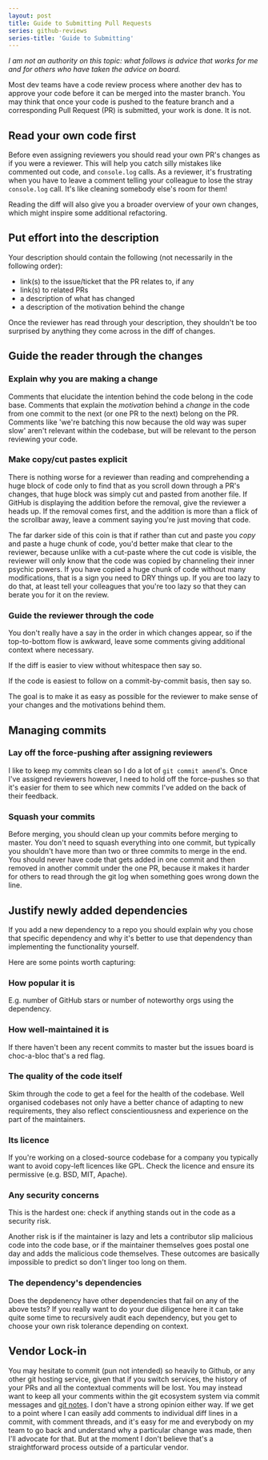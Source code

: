 ```yaml
---
layout: post
title: Guide to Submitting Pull Requests
series: github-reviews
series-title: 'Guide to Submitting'
---
```


_I am not an authority on this topic: what follows is advice that works for me and for others who have taken the advice on board._

Most dev teams have a code review process where another dev has to approve your code before it can be merged into the master branch. You may think that once your code is pushed to the feature branch and a corresponding Pull Request (PR) is submitted, your work is done. It is not.

## Read your own code first

Before even assigning reviewers you should read your own PR's changes as if you were a reviewer. This will help you catch silly mistakes like commented out code, and `console.log` calls. As a reviewer, it's frustrating when you have to leave a comment telling your colleague to lose the stray `console.log` call. It's like cleaning somebody else's room for them!

Reading the diff will also give you a broader overview of your own changes, which might inspire some additional refactoring.

## Put effort into the description

Your description should contain the following (not necessarily in the following order):

- link(s) to the issue/ticket that the PR relates to, if any
- link(s) to related PRs
- a description of what has changed
- a description of the motivation behind the change

Once the reviewer has read through your description, they shouldn't be too surprised by anything they come across in the diff of changes.

## Guide the reader through the changes

### Explain why you are making a change

Comments that elucidate the intention behind the code belong in the code base. Comments that explain the _motivation_ behind a _change_ in the code from one commit to the next (or one PR to the next) belong on the PR. Comments like 'we're batching this now because the old way was super slow' aren't relevant within the codebase, but will be relevant to the person reviewing your code.

### Make copy/cut pastes explicit

There is nothing worse for a reviewer than reading and comprehending a huge block of code only to find that as you scroll down through a PR's changes, that huge block was simply cut and pasted from another file. If GitHub is displaying the addition before the removal, give the reviewer a heads up. If the removal comes first, and the addition is more than a flick of the scrollbar away, leave a comment saying you're just moving that code.

The far darker side of this coin is that if rather than cut and paste you _copy_ and paste a huge chunk of code, you'd better make that clear to the reviewer, because unlike with a cut-paste where the cut code is visible, the reviewer will only know that the code was copied by channeling their inner psychic powers. If you have copied a huge chunk of code without many modifications, that is a sign you need to DRY things up. If you are too lazy to do that, at least tell your colleagues that you're too lazy so that they can berate you for it on the review.

### Guide the reviewer through the code

You don't really have a say in the order in which changes appear, so if the top-to-bottom flow is awkward, leave some comments giving additional context where necessary.

If the diff is easier to view without whitespace then say so.

If the code is easiest to follow on a commit-by-commit basis, then say so.

The goal is to make it as easy as possible for the reviewer to make sense of your changes and the motivations behind them.

## Managing commits

### Lay off the force-pushing after assigning reviewers

I like to keep my commits clean so I do a lot of `git commit amend`'s. Once I've assigned reviewers however, I need to hold off the force-pushes so that it's easier for them to see which new commits I've added on the back of their feedback.

### Squash your commits

Before merging, you should clean up your commits before merging to master. You don't need to squash everything into one commit, but typically you shouldn't have more than two or three commits to merge in the end. You should never have code that gets added in one commit and then removed in another commit under the one PR, because it makes it harder for others to read through the git log when something goes wrong down the line.

## Justify newly added dependencies

If you add a new dependency to a repo you should explain why you chose that specific dependency and why it's better to use that dependency than implementing the functionality yourself.

Here are some points worth capturing:

### How popular it is

E.g. number of GitHub stars or number of noteworthy orgs using the dependency.

### How well-maintained it is

If there haven't been any recent commits to master but the issues board is choc-a-bloc that's a red flag.

### The quality of the code itself

Skim through the code to get a feel for the health of the codebase. Well organised codebases not only have a better chance of adapting to new requirements, they also reflect conscientiousness and experience on the part of the maintainers.

### Its licence

If you're working on a closed-source codebase for a company you typically want to avoid copy-left licences like GPL. Check the licence and ensure its permissive (e.g. BSD, MIT, Apache).

### Any security concerns

This is the hardest one: check if anything stands out in the code as a security risk.

Another risk is if the maintainer is lazy and lets a contributor slip malicious code into the code base, or if the maintainer themselves goes postal one day and adds the malicious code themselves. These outcomes are basically impossible to predict so don't linger too long on them.

### The dependency's dependencies

Does the depdenency have other dependencies that fail on any of the above tests? If you really want to do your due diligence here it can take quite some time to recursively audit each dependency, but you get to choose your own risk tolerance depending on context.

## Vendor Lock-in

You may hesitate to commit (pun not intended) so heavily to Github, or any other git hosting service, given that if you switch services, the history of your PRs and all the contextual comments will be lost. You may instead want to keep all your comments within the git ecosystem system via commit messages and [git notes](https://git-scm.com/docs/git-notes). I don't have a strong opinion either way. If we get to a point where I can easily add comments to individual diff lines in a commit, with comment threads, and it's easy for me and everybody on my team to go back and understand why a particular change was made, then I'll advocate for that. But at the moment I don't believe that's a straightforward process outside of a particular vendor.
